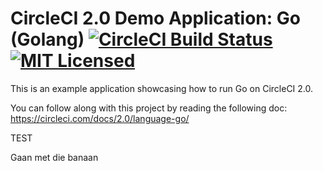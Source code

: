 # CircleCI 2.0 Demo Application: Go (Golang) [![CircleCI Build Status](https://circleci.com/gh/CircleCI-Public/circleci-demo-go.svg?style=shield)](https://circleci.com/gh/CircleCI-Public/circleci-demo-go) [![MIT Licensed](https://img.shields.io/badge/license-MIT-blue.svg)](https://raw.githubusercontent.com/CircleCI-Public/circleci-demo-go/master/LICENSE.md)

This is an example application showcasing how to run Go on CircleCI 2.0.

You can follow along with this project by reading the following doc: https://circleci.com/docs/2.0/language-go/

TEST

Gaan met die banaan